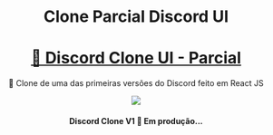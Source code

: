<h1 align="center">Clone Parcial Discord UI</h1>

<h1 align="center">
    <a href="https://discord-godoydev-ui.netlify.app/">🔗 Discord Clone UI - Parcial</a>
</h1>
<p align="center">🚀 Clone de uma das primeiras versões do Discord feito em React JS</p>

<div align="center">
<img src="https://api.netlify.com/api/v1/badges/b1a7bc5a-2c72-4870-b1c3-53241a434dc0/deploy-status">
  </div>

<h4 align="center"> 
	Discord Clone V1 🚀 Em produção... 
</h4>

